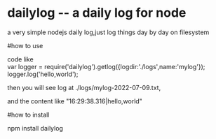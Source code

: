 # dailylog -- a daily log for node
a very simple nodejs daily log,just log things day by day on filesystem



#how to use

code like  
var logger = require('dailylog').getlog({logdir:'./logs',name:'mylog'});  
logger.log('hello,world');

then you will see log at ./logs/mylog-2022-07-09.txt,

and the content like "16:29:38.316|hello,world"


#how to install

npm install dailylog
